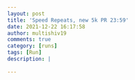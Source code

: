 ```yaml
---
layout: post
title: 'Speed Repeats, new 5k PR 23:59'
date: 2021-12-22 16:17:58
author: multishiv19
comments: true
category: [runs]
tags: [Run]
description: |
    
---
```





<div width='100%' class='strava-embed-placeholder' data-embed-type='activity' data-embed-id='6413425454'></div>
<script src='https://strava-embeds.com/embed.js'></script>
